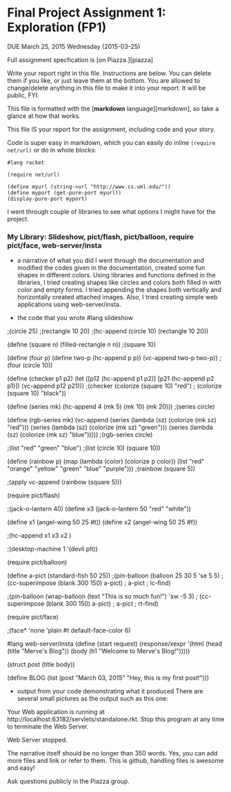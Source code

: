 # Final Project Assignment 1: Exploration (FP1) 
DUE March 25, 2015 Wednesday (2015-03-25)

Full assignment specfication is [on Piazza.][piazza]

Write your report right in this file. Instructions are below. You can delete them if you like, or just leave them at the bottom.
You are allowed to change/delete anything in this file to make it into your report. It will be public, FYI.

This file is formatted with the [**markdown** language][markdown], so take a glance at how that works.

This file IS your report for the assignment, including code and your story.

Code is super easy in markdown, which you can easily do inline `(require net/url)` or do in whole blocks:
```
#lang racket

(require net/url)

(define myurl (string->url "http://www.cs.uml.edu/"))
(define myport (get-pure-port myurl))
(display-pure-port myport)
```
I went through couple of libraries to see what options I might have for the project. 

### My Library: Slideshow, pict/flash,  pict/balloon, require pict/face, web-server/insta
* a narrative of what you did
 I went through the documentation and modified the codes given in the documentation, created some fun shapes in different colors. Using  libraries and functions defined in the libraries, I tried creating shapes like circles and colors both filled in with color and empty forms. I tried appending the shapes both vertically and horizontally created attached images. Also, I tried creating simple web applications using web-server/insta.


* the code that you wrote
#lang slideshow 

;(circle 25)
;(rectangle 10 20)
;(hc-append (circle 10) (rectangle 10 20))

(define (square n)
  (filled-rectangle n n))
;(square 10)

(define (four p)
  (define two-p (hc-append p p))
  (vc-append two-p two-p))
;(four (circle 10))

(define (checker p1 p2)
  (let ([p12 (hc-append p1 p2)]
        [p21 (hc-append p2 p1)])
    (vc-append p12 p21)))
;(checker (colorize (square 10) "red")
;         (colorize (square 10) "black"))

(define (series mk)
  (hc-append 4 (mk 5) (mk 10) (mk 20)))
;(series circle)

(define (rgb-series mk)
  (vc-append 
   (series (lambda (sz) (colorize (mk sz) "red")))
   (series (lambda (sz) (colorize (mk sz) "green")))
   (series (lambda (sz) (colorize (mk sz) "blue")))))
;(rgb-series circle)

;(list "red" "green" "blue")
;(list (circle 10) (square 10))

(define (rainbow p)
  (map (lambda (color)
         (colorize p color))
       (list "red" "orange" "yellow" "green" "blue" "purple")))
;(rainbow (square 5))

;(apply vc-append (rainbow (square 5)))

(require pict/flash)

;(jack-o-lantern 40)
(define x3 (jack-o-lantern 50 "red" "white"))

(define x1 (angel-wing 50 25 #t))
(define x2 (angel-wing 50 25 #f))

;(hc-append x1 x3 x2 )

;(desktop-machine 1 '(devil plt))

(require pict/balloon)

(define a-pict (standard-fish 50 25))
;(pin-balloon (balloon 25 30 5 'se 5 5)
;               (cc-superimpose (blank 300 150) a-pict)
;               a-pict
;               lc-find)

;(pin-balloon (wrap-balloon (text "This is so much fun!") 'sw -5 3)
;               (cc-superimpose (blank 300 150) a-pict)
;               a-pict
;               rt-find)


(require pict/face)

;(face* 'none 'plain #t default-face-color 6)

#lang web-server/insta
(define (start request)
  (response/xexpr
   '(html
     (head (title "Merve's Blog"))
     (body (h1 "Welcome to Merve's Blog!")))))

(struct post (title body))

(define BLOG (list (post "March 03, 2015"
                         "Hey, this is my first post!")))

* output from your code demonstrating what it produced
There are several small pictures as the output such as this one: 

Your Web application is running at http://localhost:63182/servlets/standalone.rkt.
Stop this program at any time to terminate the Web Server.

Web Server stopped.




 
The narrative itself should be no longer than 350 words. Yes, you can add more files and link or refer to them. This is github, handling files is awesome and easy!

Ask questions publicly in the Piazza group.

